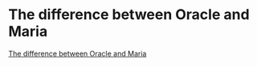 # The difference between Oracle and Maria
[The difference between Oracle and Maria](https://aiwithcloud.com/2022/09/19/the_difference_between_oracle_and_maria/)